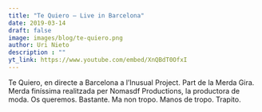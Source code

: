 ```yaml
---
title: "Te Quiero – Live in Barcelona"
date: 2019-03-14
draft: false
image: images/blog/te-quiero.png
author: Uri Nieto
description : ""
yt_link: https://www.youtube.com/embed/XnQBdT0OfxI
---
```


Te Quiero, en directe a Barcelona a l’Inusual Project. Part de la Merda Gira. Merda finíssima realitzada per Nomasdf Productions, la productora de moda. Os queremos. Bastante. Ma non tropo. Manos de tropo. Trapito.

